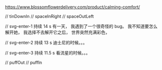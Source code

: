 https://www.blossomflowerdelivery.com/product/calming-comfort/

// tinDownIn
// spaceInRight
// spaceOutLeft

// svg-enter-1 持续 14 s
有一天，
我遇到了一个很奇怪的 bug。
我不知道要怎么解开她，
我选择不去解开它之后，
世界突然充满彩色，

// svg-enter-2 持续 13 s
迪士尼的时候。。。

// svg-enter-3 持续 11.5 s
看流星的时候。。。

// puffOut
// puffIn
